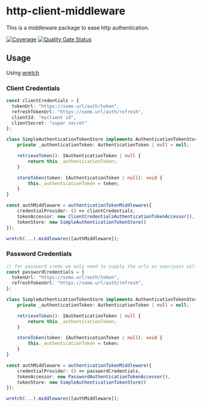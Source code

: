 # http-client-middleware

This is a middleware package to ease http authentication.

[![Coverage](https://sonarcloud.io/api/project_badges/measure?project=flexbase-eng_http-client-middleware&metric=coverage)](https://sonarcloud.io/summary/new_code?id=flexbase-eng_http-client-middleware) [![Quality Gate Status](https://sonarcloud.io/api/project_badges/measure?project=flexbase-eng_http-client-middleware&metric=alert_status)](https://sonarcloud.io/summary/new_code?id=flexbase-eng_http-client-middleware)

## Usage

Using [wretch](https://github.com/elbywan/wretch)

### Client Credentials
```typescript
const clientCredentials = {
  tokenUrl: "https://some.url/auth/token",
  refreshTokenUrl: "https://some.url/auth/refresh",
  clientId: "myclient id",
  clientSecret: "super secret"
};

class SimpleAuthenticationTokenStore implements AuthenticationTokenStore {
    private _authenticationToken: AuthenticationToken | null = null;

    retrieveToken(): IAuthenticationToken | null {
        return this._authenticationToken;
    }

    storeToken(token: IAuthenticationToken | null): void {
        this._authenticationToken = token;
    }
}

const authMiddleware = authenticationTokenMiddleware({
    credentialProvider: () => clientCredentials,
    tokenAccessor: new ClientCredentialsAuthenticationTokenAccessor(),
    tokenStore: new SimpleAuthenticationTokenStore()
});

wretch(...).middlewares([authMiddleware]);
```

### Password Credentials

```typescript
// for password creds we only need to supply the urls as user/pass will come from a login form
const passwordCredentials = {
  tokenUrl: "https://some.url/auth/token",
  refreshTokenUrl: "https://some.url/auth/refresh",
};

class SimpleAuthenticationTokenStore implements AuthenticationTokenStore {
    private _authenticationToken: AuthenticationToken | null = null;

    retrieveToken(): IAuthenticationToken | null {
        return this._authenticationToken;
    }

    storeToken(token: IAuthenticationToken | null): void {
        this._authenticationToken = token;
    }
}

const authMiddleware = authenticationTokenMiddleware({
    credentialProvider: () => passwordCredentials,
    tokenAccessor: new PasswordAuthenticationTokenAccessor(),
    tokenStore: new SimpleAuthenticationTokenStore()
});

wretch(...).middlewares([authMiddleware]);
```
